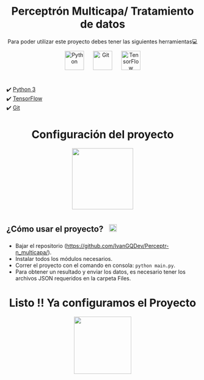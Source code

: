 # <div align="center"> Perceptrón Multicapa/ Tratamiento de datos</div>

<div align="center">  
Para poder utilizar este proyecto debes tener las siguientes herramientas💻
<div align="center">  
<a href="https://www.python.org/" target="_blank"><img style="margin: 10px" src="https://profilinator.rishav.dev/skills-assets/python-original.svg" alt="Python" height="50" /></a>  
<a href="https://github.com/" target="_blank"><img style="margin: 10px" src="https://profilinator.rishav.dev/skills-assets/git-scm-icon.svg" alt="Git" height="50" /></a>  
<a href="https://www.tensorflow.org/" target="_blank"><img style="margin: 10px" src="https://profilinator.rishav.dev/skills-assets/tensorflow-icon.svg" alt="TensorFlow" height="50" /></a>  
</div>
</div>
<br/> 

✔️ [Python 3](https://www.python.org/downloads/)
<br/> 
✔️ [TensorFlow](https://www.tensorflow.org/?hl=es-419)
<br/> 
✔️ [Git](https://git-lfs.com/)
<br/> 

# <div align="center">   Configuración del proyecto</div>
<div id="header" align="center">
    <img src="https://media0.giphy.com/media/v1.Y2lkPTc5MGI3NjExcGllNGdhZHFkb2xldzh5cnR3YXRkYzI2Nmh5OTJ6azRxeGYzMGNxYiZlcD12MV9pbnRlcm5hbF9naWZfYnlfaWQmY3Q9cw/hfdPrGV3c9F9p4bT5u/giphy.gif" 
    width="160"/> 
</div>

## <div align="left">¿Cómo usar el proyecto? <a href="https://www.python.org/" target="_blank"><img style="margin: 10px" src="https://profilinator.rishav.dev/skills-assets/git-scm-icon.svg" alt="Git" height="20" /></a></div> 
* Bajar el repositorio (https://github.com/IvanGQDev/Perceptr-n_multicapa/).
* Instalar todos los módulos necesarios.
* Correr el proyecto con el comando en consola: ```python main.py```.
* Para obtener un resultado y enviar los datos, es necesario tener los archivos JSON requeridos en la carpeta Files.



# <div align=center> Listo !! Ya configuramos el Proyecto </div>

<div align=center>
<img src="https://media1.giphy.com/media/v1.Y2lkPTc5MGI3NjExMzk5bTcxZGp0Y3VuNTJuMzZuMDQyOWoxempwNXFmaTV1eGsyZTZwNSZlcD12MV9zdGlja2Vyc19zZWFyY2gmY3Q9cw/tocXCNSHGemCq8FEsD/200w.webp" 
    width="150"/>
</div>
<br/> 
<br/> 
